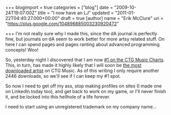 +++
blogimport = true
categories = ["blog"]
date = "2009-10-24T19:07:00Z"
title = "I now have an LJ"
updated = "2011-01-22T04:40:27.000+00:00"
draft = true
[author]
name = "Erik McClure"
uri = "https://plus.google.com/104896885003230920472"

+++
I'm not really sure why I made this, since the dA journal is perfectly fine, but journals on dA seem to work better for more artsy related stuff. On here I can spend pages and pages ranting about advanced programming concepts! Woo!

So, yesterday night I discovered that I am now [#1 on the CTG Music Charts](http://www.ctgmusic.com/charts.php). This, in turn, has made it highly likely that I will soon be [the most downloaded artist](http://www.ctgmusic.com/charts-artist.php?type=top_downloaded) on CTG Music. As of this writing I only require another 2446 downloads, so we'll see if I can keep my #1 spot.

So now I need to get off my ass, stop making profiles on sites (I made one on LinkedIn today too), and get back to work on my game, or I'll never finish it, and be locked into this hellhole of a life forever.

I need to start using an unregistered trademark on my company name...

